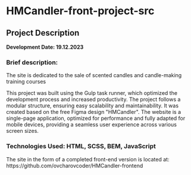 # HMCandler-front-project-src
<h2>Project Description</h2>
<b>Development Date: 19.12.2023</b>
<h3>Brief description:</h3>
<p>The site is dedicated to the sale of scented candles and candle-making training courses</p>
<p>This project was built using the Gulp task runner, which optimized the development process and increased productivity. The project follows a modular structure, ensuring easy scalability and maintainability. It was created based on the free Figma design "HMCandler". The website is a single-page application, optimized for performance and fully adapted for mobile devices, providing a seamless user experience across various screen sizes.</p>

<h3>Technologies Used: HTML, SCSS, BEM, JavaScript</h3>

<p>The site in the form of a completed front-end version is located at: https://github.com/ovcharovcoder/HMCandler-frontend</p>

